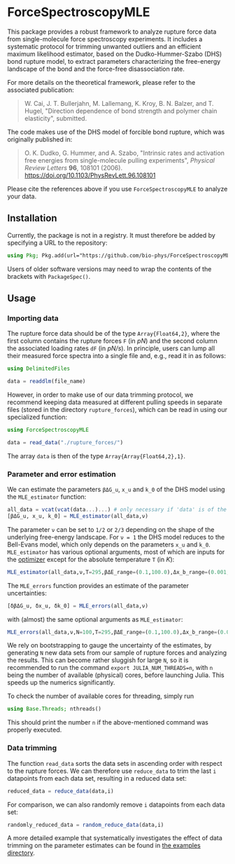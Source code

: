 # ForceSpectroscopyMLE

This package provides a robust framework to analyze rupture force data from single-molecule force spectroscopy experiments.  It includes a systematic protocol for trimming unwanted outliers and an efficient maximum likelihood estimator, based on the Dudko-Hummer-Szabo (DHS) bond rupture model, to extract parameters characterizing the free-energy landscape of the bond and the force-free disassociation rate.  

For more details on the theoretical framework, please refer to the associated publication:
> W. Cai, J. T. Bullerjahn, M. Lallemang, K. Kroy, B. N. Balzer, and T. Hugel, "Direction dependence of bond strength and polymer chain elasticity", submitted. 

The code makes use of the DHS model of forcible bond rupture, which was originally published in:
> O. K. Dudko, G. Hummer, and A. Szabo, "Intrinsic rates and activation free energies from single-molecule pulling experiments", *Physical Review Letters* **96**, 108101 (2006). https://doi.org/10.1103/PhysRevLett.96.108101

Please cite the references above if you use `ForceSpectroscopyMLE` to analyze your data.  



## Installation

Currently, the package is not in a registry.  It must therefore be added by specifying a URL to the repository:
```julia
using Pkg; Pkg.add(url="https://github.com/bio-phys/ForceSpectroscopyMLE")
```
Users of older software versions may need to wrap the contents of the brackets with `PackageSpec()`.  



## Usage

### Importing data

The rupture force data should be of the type `Array{Float64,2}`, where the first column contains the rupture forces `F` (in *pN*) and the second column the associated loading rates `dF` (in *pN/s*).  In principle, users can lump all their measured force spectra into a single file and, e.g., read it in as follows:
```julia
using DelimitedFiles

data = readdlm(file_name)
```
However, in order to make use of our data trimming protocol, we recommend keeping data measured at different pulling speeds in separate files (stored in the directory `rupture_forces`), which can be read in using our specialized function:
```julia
using ForceSpectroscopyMLE

data = read_data("./rupture_forces/")
```
The array `data` is then of the type `Array{Array{Float64,2},1}`.  



### Parameter and error estimation

We can estimate the parameters `βΔG_u`, `x_u` and `k_0` of the DHS model using the `MLE_estimator` function:
```julia
all_data = vcat(vcat(data...)...) # only necessary if 'data' is of the type Array{Array{Float64,2},1}
[βΔG_u, x_u, k_0] = MLE_estimator(all_data,ν)
```
The parameter `ν` can be set to `1/2` or `2/3` depending on the shape of the underlying free-energy landscape.  For `ν = 1` the DHS model reduces to the Bell-Evans model, which only depends on the parameters `x_u` and `k_0`.  `MLE_estimator` has various optional arguments, most of which are inputs for the [optimizer](https://github.com/robertfeldt/BlackBoxOptim.jl) except for the absolute temperature `T` (in *K*):
```julia
MLE_estimator(all_data,ν,T=295,βΔE_range=(0.1,100.0),Δx_b_range=(0.001,10.0),msteps=100000,mode=:compact,psize=50,tint=60.0)
```
The `MLE_errors` function provides an estimate of the parameter uncertainties:
```julia
[δβΔG_u, δx_u, δk_0] = MLE_errors(all_data,ν)
```
with (almost) the same optional arguments as `MLE_estimator`:
```julia
MLE_errors(all_data,ν,N=100,T=295,βΔE_range=(0.1,100.0),Δx_b_range=(0.001,10.0),msteps=100000,mode=:silent,psize=50,tint=60.0)
```
We rely on bootstrapping to gauge the uncertainty of the estimates, by generating `N` new data sets from our sample of rupture forces and analyzing the results.  This can become rather sluggish for large `N`, so it is recommended to run the command `export JULIA_NUM_THREADS=n`, with `n` being the number of available (physical) cores, before launching Julia.  This speeds up the numerics significantly.  

To check the number of available cores for threading, simply run
```julia
using Base.Threads; nthreads()
```
This should print the number `n` if the above-mentioned command was properly executed.  



### Data trimming

The function `read_data` sorts the data sets in ascending order with respect to the rupture forces.  We can therefore use `reduce_data` to trim the last `i` datapoints from each data set, resulting in a reduced data set:
```julia
reduced_data = reduce_data(data,i)
```
For comparison, we can also randomly remove `i` datapoints from each data set:
```julia
randomly_reduced_data = random_reduce_data(data,i)
```
A more detailed example that systematically investigates the effect of data trimming on the parameter estimates can be found in [the examples directory](examples).  